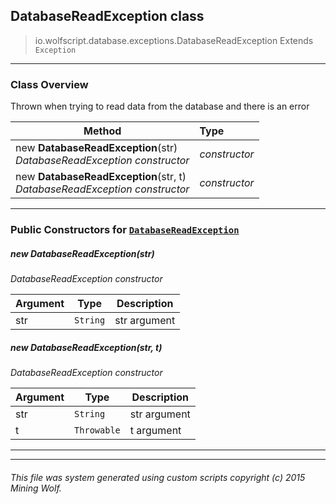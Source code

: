 ## DatabaseReadException __class__

>io.wolfscript.database.exceptions.DatabaseReadException
>Extends `Exception`

---

### Class Overview

Thrown when trying to read data from the database and there is an error

Method | Type   
--- | :--- 
new __DatabaseReadException__(str) <br> _DatabaseReadException constructor_ | _constructor_
new __DatabaseReadException__(str, t) <br> _DatabaseReadException constructor_ | _constructor_



---

### Public Constructors for [`DatabaseReadException`](DatabaseReadException.md)

##### <a id='databasereadexception'></a>new __DatabaseReadException__(str) 

_DatabaseReadException constructor_

Argument | Type | Description  
--- | --- | --- 
str | `String` | str argument

##### <a id='databasereadexception'></a>new __DatabaseReadException__(str, t) 

_DatabaseReadException constructor_

Argument | Type | Description  
--- | --- | --- 
str | `String` | str argument
t | `Throwable` | t argument

---
---


###### This file was system generated using custom scripts copyright (c) 2015 Mining Wolf.
	

